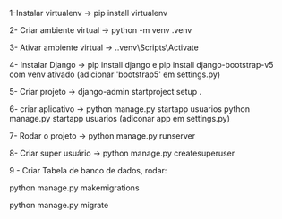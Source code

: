 1-Instalar virtualenv -> pip install virtualenv

2- Criar ambiente virtual -> python -m venv .venv

3- Ativar ambiente virtual -> .\.venv\Scripts\Activate

4- Instalar Django -> pip install django e pip install django-bootstrap-v5 com venv ativado
(adicionar 'bootstrap5' em settings.py)

5- Criar projeto -> django-admin startproject setup .

6- criar aplicativo -> python manage.py startapp usuarios
python manage.py startapp usuarios
(adiconar app em settings.py)

7- Rodar o projeto -> python manage.py runserver

8- Criar super usuário -> python manage.py createsuperuser

9 - Criar Tabela de banco de dados, rodar:

python manage.py makemigrations

python manage.py migrate